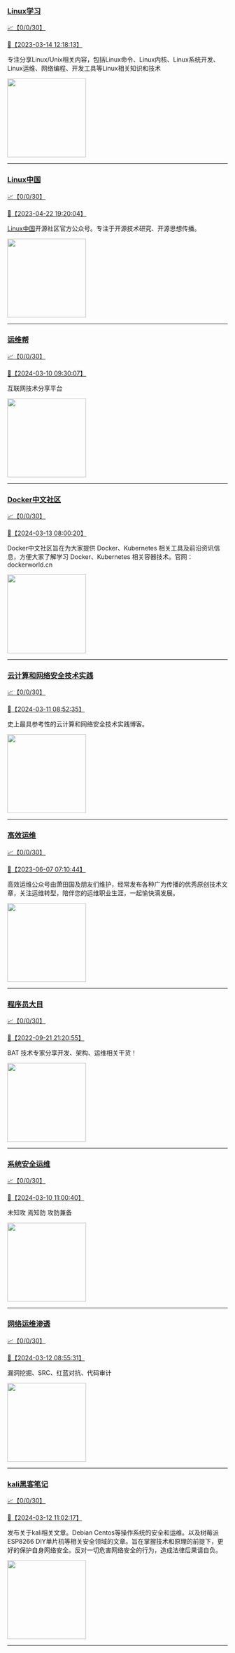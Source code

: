 
### [Linux学习](http://wechat.doonsec.com/wechat_echarts/?biz=MzI4MDEwNzAzNg==)

[:chart_with_upwards_trend:【0/0/30】](http://wechat.doonsec.com/wechat_echarts/?biz=MzI4MDEwNzAzNg==)

[:camera_flash:【2023-03-14 12:18:13】](https://mp.weixin.qq.com/s?__biz=MzI4MDEwNzAzNg==&mid=2649460110&idx=2&sn=d76412a9e0687ffe50c359ea4332a1a2&chksm=f3a2acfdc4d525ebb2f44288f886f46ce16507e0305ee1fcc74cb305757dd68610e87f461665&scene=27#wechat_redirect)

专注分享Linux/Unix相关内容，包括Linux命令、Linux内核、Linux系统开发、Linux运维、网络编程、开发工具等Linux相关知识和技术

<img align="top" width="180" src="http://open.weixin.qq.com/qr/code?username=gh_cb990d3ccd5f" alt="" />

---


### [Linux中国](http://wechat.doonsec.com/wechat_echarts/?biz=MjM5NjQ4MjYwMQ==)

[:chart_with_upwards_trend:【0/0/30】](http://wechat.doonsec.com/wechat_echarts/?biz=MjM5NjQ4MjYwMQ==)

[:camera_flash:【2023-04-22 19:20:04】](https://mp.weixin.qq.com/s?__biz=MjM5NjQ4MjYwMQ==&mid=2664678930&idx=3&sn=e1cd00ae476511afb34f4785124fb41a&chksm=bdcffd548ab87442b492af73b3af4e275b5439bd53b739798b806ed6947ab03e47e8efbe9a59&scene=27#wechat_redirect)

[Linux中国](https://linux.cn/)开源社区官方公众号。专注于开源技术研究、开源思想传播。

<img align="top" width="180" src="http://open.weixin.qq.com/qr/code?username=gh_52ef55f8adfd" alt="" />

---


### [运维帮](http://wechat.doonsec.com/wechat_echarts/?biz=MzA3MzYwNjQ3NA==)

[:chart_with_upwards_trend:【0/0/30】](http://wechat.doonsec.com/wechat_echarts/?biz=MzA3MzYwNjQ3NA==)

[:camera_flash:【2024-03-10 09:30:07】](https://mp.weixin.qq.com/s?__biz=MzA3MzYwNjQ3NA==&mid=2651301316&idx=1&sn=610fcfa74850e0f94b7671ae80f99632&chksm=85222be0d5af5dcfd0c01e8c3d73634a7048dd716cef0b2bdd188c53c4aa8e0bc9187f525dd2&scene=27&key=121f6f4accf38c7b9d562aa08f7e24941bdbf85b895130ce2fab567026dce78dcd03e28e5af8501917df73c47bf297b80cc0e538175657dd&ascene=0&uin=MzgxODQ4MjMz&devicetype=Windows+10+x64&version=63090819&lang=zh_CN&countrycode=GY&exportkey=n_ChQIAhIQb3wDT%2F4HuTLdPzvZpbQDlxLgAQIE97dBBAEAAAAAAOeOD4Nfb%2BYAAAAOpnltbLcz9gKNyK89dVj0so9sAAe%2BhVQ3uHe48gs7GBrh9hFV%2FfFaulrk69zdxqQ6YR%2BAoQP7gHbNWVXDPX2Wz%2BQ0TTcI9Ez9OzfhWenjBj%2BDYskkKTTpHu1xC91d7AZRg0M2eEntumgWeBtm1WQQJX1MJypF2Vugo6VmU8u2Bf5AnnNawiqp0d2E39XzZ%2BDoWbzTrdyoPVTpejkOGCvagodU9toGf1HwhNBcX%2BW%2FK8nkHXAqrwWgk%2FLCzL292MwORD1kNbnkEhvk&acctmode=0&pass_ticket=ebMkdUC160pTUnSIfCnfbVEWh6GW7y8hdD9Y3hezdMasc9GY6hXAHprpsrj8wzA3uCTO2kZGdMNrApB1DZ%2FUKQ%3D%3D&wx_header=1&scene=27#wechat_redirect)

互联网技术分享平台

<img align="top" width="180" src="http://open.weixin.qq.com/qr/code?username=gh_445a39329cd8" alt="" />

---


### [Docker中文社区](http://wechat.doonsec.com/wechat_echarts/?biz=MzI1NzI5NDM4Mw==)

[:chart_with_upwards_trend:【0/0/30】](http://wechat.doonsec.com/wechat_echarts/?biz=MzI1NzI5NDM4Mw==)

[:camera_flash:【2024-03-13 08:00:20】](https://mp.weixin.qq.com/s?__biz=MzI1NzI5NDM4Mw==&mid=2247497013&idx=1&sn=b229ecda3deab592f88e32b6b16ea4cc&chksm=eb0b2b8b30183377247d7425c789676a0c42692cc987be5f7718ab24adca46f17a00415d7f2c&scene=27&key=5deb1589c6ccacf6b293093aec4dcaf2652cd71e1b16809a28cd6a83d975aacf86e759d919bab9c6ee9a87ce2febfaca55c6415fbb3ecb6d7b62956fbc692ec4f0cc5eb35c40330f76bfd852807eb10447b9db3d8128243110fcca88a23f0696013a610453d0444c2010cf93a2c1192787359d807712a93ded5969c8744edae0&ascene=0&uin=MzgxODQ4MjMz&devicetype=Windows+10+x64&version=63090819&lang=zh_CN&countrycode=GY&exportkey=n_ChQIAhIQDESza2dvtXpCA9s4AnFX4BLgAQIE97dBBAEAAAAAAGiyBQRw7eUAAAAOpnltbLcz9gKNyK89dVj0xYXNO3NMNR0fSR5KE4NLaG%2BJWnFlSrWAFGIR40anGF4CG%2BXL%2Fh9pc3E2jNHnGOVY7IGFyW2MwiL%2FX3BbyB%2BQA7qHhrBYEdCtmE1RuDTakD42bRT%2Bb%2BruiN9Z9AN3KiIcE9T%2FPaqfSifDyY%2FOquD%2Bc1U9Cb4LqL8CTL4iK1ntXuZlUBnEnGfJy3BLC6WRy28G0ZuSvwBFM1vckK40jwE65U2aPR5PfRjDgldgRXTClzm%2FwFcJIWe9GlFv&acctmode=0&pass_ticket=aWlwATyivUSQXKV2W6DxwTvNEPAOCOzmvLEs9gswSgO08gQ6BWwW%2FsmW6c%2Bs1Ns03AgchkDlamyRU26isCaYeA%3D%3D&wx_header=1&scene=27#wechat_redirect)

Docker中文社区旨在为大家提供 Docker、Kubernetes 相关工具及前沿资讯信息，方便大家了解学习 Docker、Kubernetes 相关容器技术。官网：dockerworld.cn

<img align="top" width="180" src="http://open.weixin.qq.com/qr/code?username=gh_8620cb9f61a5" alt="" />

---


### [云计算和网络安全技术实践](http://wechat.doonsec.com/wechat_echarts/?biz=MzA3MjM5MDc2Nw==)

[:chart_with_upwards_trend:【0/0/30】](http://wechat.doonsec.com/wechat_echarts/?biz=MzA3MjM5MDc2Nw==)

[:camera_flash:【2024-03-11 08:52:35】](https://mp.weixin.qq.com/s?__biz=MzA3MjM5MDc2Nw==&mid=2650748288&idx=1&sn=4b50689f94bdd34cf83a492b01b87a3e&chksm=86b7795d3d5cba9d3335fc3096e5ea04763040df200987576742ab0401a092fd280692743bed&scene=27&key=5deb1589c6ccacf66ebaf1ce6d85e18fa7d28e39d8263b44f83a05f2cb30b9a5a888f035f9483299ff3ee3d6b074b13c19d1c9511c46b9b003c2b1adad3541d74cb77226966c3002fc9bcefbe1724e97260f9ea85067c6aac75b443b642e0b68043834421b832f310c822c3dd27d3910db4d22c5fb0852ebe220f5b91768871c&ascene=0&uin=MzgxODQ4MjMz&devicetype=Windows+10+x64&version=63090819&lang=zh_CN&countrycode=GY&exportkey=n_ChQIAhIQpj5p3RjKA9SHDUvfVrVWgBLgAQIE97dBBAEAAAAAALvSK70sBb8AAAAOpnltbLcz9gKNyK89dVj0zhPY6q6RMCTtO%2FrDvAQTlYoD0I1xSac8VfysC%2FPkkdcjxKFZNs6MsCiro1DZmSMYMlJ0JbuxrTqzTAotQiMv7ezYlA6bRmwqW%2F5p23jpEinNvv14dknLu9yg7KM%2FwmTN8NUJpRcLHJv%2Fh0f%2BiCw75aaiOYdCwd4tbb0m2aSENoEWNJR02Gkd%2FMQ8xHuAALiVgahAKVjuKtEenTzg%2BG2l4xUPjyh1QMvP5ibpJr3LXYOCZg4BSfL1yLd5&acctmode=0&pass_ticket=aWlwATyivUSQXKV2W6DxwTvNEPAOCOzmvLEs9gswSgMBU6jZil8lk9dPSY1m%2Fxah7YnaaBb7CU1KPXoPm6AZXA%3D%3D&wx_header=1&scene=27#wechat_redirect)

史上最具参考性的云计算和网络安全技术实践博客。

<img align="top" width="180" src="http://open.weixin.qq.com/qr/code?username=gh_34d6b0cb5633" alt="" />

---


### [高效运维](http://wechat.doonsec.com/wechat_echarts/?biz=MzA4Nzg5Nzc5OA==)

[:chart_with_upwards_trend:【0/0/30】](http://wechat.doonsec.com/wechat_echarts/?biz=MzA4Nzg5Nzc5OA==)

[:camera_flash:【2023-06-07 07:10:44】](https://mp.weixin.qq.com/s?__biz=MzA4Nzg5Nzc5OA==&mid=2651734637&idx=4&sn=2e47f69f965e98f599fed75ddb3837ef&chksm=8bc881c4bcbf08d2df71b5670c0499709a5281229287b15d178de64108ac464cd1f023287884&scene=27#wechat_redirect)

高效运维公众号由萧田国及朋友们维护，经常发布各种广为传播的优秀原创技术文章，关注运维转型，陪伴您的运维职业生涯，一起愉快滴发展。

<img align="top" width="180" src="http://open.weixin.qq.com/qr/code?username=gh_0fdeda7cb50a" alt="" />

---


### [程序员大目](http://wechat.doonsec.com/wechat_echarts/?biz=MzI4ODQ3NjE2OA==)

[:chart_with_upwards_trend:【0/0/30】](http://wechat.doonsec.com/wechat_echarts/?biz=MzI4ODQ3NjE2OA==)

[:camera_flash:【2022-09-21 21:20:55】](https://mp.weixin.qq.com/s?__biz=MzI4ODQ3NjE2OA==&mid=2247500356&idx=1&sn=69754a844e3a51a5427a0efec6aa45bd&chksm=ec3f5f23db48d6353810ef9157baf1fc90adbd884423aba73bd00450e5e6777e6e46dbe30489&scene=27&key=512fb80aa4f22d2a8ac8a7af6059d9b697eaef75ed0476d4690fc363cab93d636f7775d20d20fd3b1cd8bc051e62783ef79a2497a6b927846f0446f0af1324426177ebc087d480f11223e6aa409b2a26ab3d9ac220856bd51003dc89dc5306590dc812175fea69cf84266821b6f428181384d29a2d5a699f58c3d897ce4f980a&ascene=15&uin=MTA3Mzc3OTIzNQ%3D%3D&devicetype=Windows+Server+2016+x64&version=63070517&lang=zh_CN&session_us=gh_5f81484d311e&exportkey=AfaIj87lbeDD6CwHew4i%2FSM%3D&acctmode=0&pass_ticket=nP6spRM8hMyiazMifMuFetRdSji3u6F4iU1PoNglFE6zGbwDRWX%2F4QyvCBMQQBay&wx_header=0&fontgear=2&scene=27#wechat_redirect)

BAT 技术专家分享开发、架构、运维相关干货！

<img align="top" width="180" src="http://open.weixin.qq.com/qr/code?username=gh_e6849e368b5f" alt="" />

---


### [系统安全运维](http://wechat.doonsec.com/wechat_echarts/?biz=Mzk0NjE0NDc5OQ==)

[:chart_with_upwards_trend:【0/0/30】](http://wechat.doonsec.com/wechat_echarts/?biz=Mzk0NjE0NDc5OQ==)

[:camera_flash:【2024-03-10 11:00:40】](https://mp.weixin.qq.com/s?__biz=Mzk0NjE0NDc5OQ==&mid=2247523092&idx=2&sn=f1fcfe889b164cf30cdb34bedea08bba&chksm=c2b5deed2345c6f6416e2986e30b7cb8d72a9a433fe19d7a72a8fcc91b6f8886969b01eb5426&scene=27&key=d97ff789397cf58d69fb209daef401193f1d5033176a7f29c42d590cc41e053d471c7810c0a22c5b819d86b39834304f21854d1b4494d0f1b34e8480bed316af4c554ebf702bd46c17ca42079a386bd2a5a73d1efc876b5d40a19cf3bfbaa186f0cef13bcafa145cbfc774b12059c31e51e36fdc8d558062ea21bc21367cd8eb&ascene=15&uin=NTY2NTA4NjQ%3D&devicetype=Windows+10+x64&version=63060012&lang=zh_CN&session_us=gh_c5de2961e764&countrycode=AL&exportkey=n_ChQIAhIQtOSF4TaKES5vOqEdWkIaFRLuAQIE97dBBAEAAAAAAJr4NBFaSBkAAAAOpnltbLcz9gKNyK89dVj016gdzcHRFZ8JK4f%2FqBqqJDNj7lJb84BqJnaXNHbWEAodPaGNLrbwuPz6Eakz6je1i8DCwC2spACJDCPkqEaBWnKz6RbGS6MrBq1j2zycjIhyk7KhH6CxP5G%2F0sL6r%2FmgDdkUVRgECaZSNZJlMdU5OvBpVHcjs1uBF2AUQXBJqXK%2FW4ouIiCIYxbGnkhj3rrtMajP6snwgI7dFmIOelU9%2F1QSpXZNHobPeoPE2PDl%2Bl9MtHjyJZLZYtNOj%2BCG%2B01n5STNui%2BxA7o%3D&acctmode=0&pass_ticket=GcZDmc7LXh6B3na4J3L9CpFKLtCeB43wdgUwDyKW%2FsvK5pQCcnw1xnGhueKjzIWmFUl12vJgjWPIwUgu9qrMDw%3D%3D&wx_header=0&fontgear=2&scene=27#wechat_redirect)

未知攻 焉知防 攻防兼备

<img align="top" width="180" src="http://open.weixin.qq.com/qr/code?username=gh_2c298b630170" alt="" />

---


### [网络运维渗透](http://wechat.doonsec.com/wechat_echarts/?biz=MzA3MjMxODUwNg==)

[:chart_with_upwards_trend:【0/0/30】](http://wechat.doonsec.com/wechat_echarts/?biz=MzA3MjMxODUwNg==)

[:camera_flash:【2024-03-12 08:55:31】](https://mp.weixin.qq.com/s?__biz=MzA3MjMxODUwNg==&mid=2247486469&idx=1&sn=0f64454d78aa556c32577a3fba163766&chksm=9e52497e46d1988e2d69b2d5afceaeec25a845ca338b675f2a68c0ecc1c4f0e3bc183827cdf0&scene=27&key=5deb1589c6ccacf62e6881f947ddbb1256b032d1dc9855c2155c3512be9d75768c8f308779f559fe8cb18d39db6337a42642f40b8059679be2d4f2c985196406fab332801589e6c74265f4862081849174cd23df69af27a206d4f39947175803c010ccf0a0e6ed29193bea5b31527976ec97910a4ced733961ca719906853db4&ascene=0&uin=MzgxODQ4MjMz&devicetype=Windows+10+x64&version=63090819&lang=zh_CN&countrycode=GY&exportkey=n_ChQIAhIQ92w%2BWqDWKit8FQMypiW3uRLgAQIE97dBBAEAAAAAAEHqGs0eZCgAAAAOpnltbLcz9gKNyK89dVj0qBlZjM%2B379R%2BzmulpbZF9GTITyAzzccZ%2B62tvsiRghptCOjN%2FvisIfyQpJt5GHZ8%2F5bJy7xLXVgLBCcyGnp92LS8NvMYcqzL0uYIeEWc45JcfvnfiXmFkQHdYZg6dCK5DgQQdei6pwwt43mOBohWYU3S05ijWI2MxPlJcHgegjszRqQbRUXFlZCBC%2BNYAidElhlM8rkmH16Z26hvnYdTTiKxembmKWbm0aI0CjsXnVQsWM2QNJADFyWd&acctmode=0&pass_ticket=aWlwATyivUSQXKV2W6DxwTvNEPAOCOzmvLEs9gswSgMg6TIuUrccHs55Tiea0bixe3VXDYLG7CDqlOr0jpZlGg%3D%3D&wx_header=1&scene=27#wechat_redirect)

漏洞挖掘、SRC、红蓝对抗、代码审计

<img align="top" width="180" src="http://open.weixin.qq.com/qr/code?username=gh_304f5239b3b0" alt="" />

---


### [kali黑客笔记](http://wechat.doonsec.com/wechat_echarts/?biz=MzkxMzIwNTY1OA==)

[:chart_with_upwards_trend:【0/0/30】](http://wechat.doonsec.com/wechat_echarts/?biz=MzkxMzIwNTY1OA==)

[:camera_flash:【2024-03-12 11:02:17】](https://mp.weixin.qq.com/s?__biz=MzkxMzIwNTY1OA==&mid=2247503615&idx=1&sn=17c1f80816bbe1ebf068a4d8762ff49f&chksm=c043c8163ff226624df6d0845ac822a88b1bb287258d5c82a98f59221f6218c4695f932eff21&scene=27&key=200f9e9e1b7be3f45d0f3216b1267850bc507387c9de7cf7532b58842b33ea16848d47377bf8a76459ae56270da59523ceba0becc83b9c1e63318b3f3db64787d30da7ed0501977714ec877d9070a15a141f005b14a58f5664147f186bef19f563168fdabd6b1a73f127cfdf175902a24d08415f13a9c7b58c70f2097db43d5a&ascene=15&uin=NTY2NTA4NjQ%3D&devicetype=Windows+10+x64&version=63060012&lang=zh_CN&session_us=gh_9feb5a276a2a&countrycode=AL&exportkey=n_ChQIAhIQQNxfLa4U%2FLoTnBi3%2BbMqTBLuAQIE97dBBAEAAAAAAKtBNWHnWeAAAAAOpnltbLcz9gKNyK89dVj05pgs6phSl8CfLcPSDCT%2FcQONg0F0CKbjjzLu7FcUadw9ziM2GObOj%2Fg%2FM1Xo5pgxRbwPVKV2Nyu9tYVktFjN%2FKXm19iwkiIsFUfb%2BjPjPJ0nTu%2FfH5X0Y9c5eYs0wstr8ShJdDiEgKvE4OhLIcMYblOxG8Gh5QMPaxFzrv4Uj92t2JtKuFl4PxvZZEZ0GLfuaJD0c7gOqVlkdYbSbUKTW31Eq6TZMIg0iz6rs%2BEWcplKUJf4jc%2Bri4r1KwDWAsnhaXZwRVg8Dvw%3D&acctmode=0&pass_ticket=%2F0lwKfSLwmlHEqsq%2BqIVoMnx2DmWRsWg9fPDEgx%2BLTU0CfR5mqqXs113RNcuUz46PUfPYiFltN7iM6vDJS3W3Q%3D%3D&wx_header=0&fontgear=2&scene=27#wechat_redirect)

发布关于kali相关文章。Debian Centos等操作系统的安全和运维。以及树莓派 ESP8266 DIY单片机等相关安全领域的文章。旨在掌握技术和原理的前提下，更好的保护自身网络安全。反对一切危害网络安全的行为，造成法律后果请自负。

<img align="top" width="180" src="http://open.weixin.qq.com/qr/code?username=gh_fbcaf351ddc1" alt="" />

---

